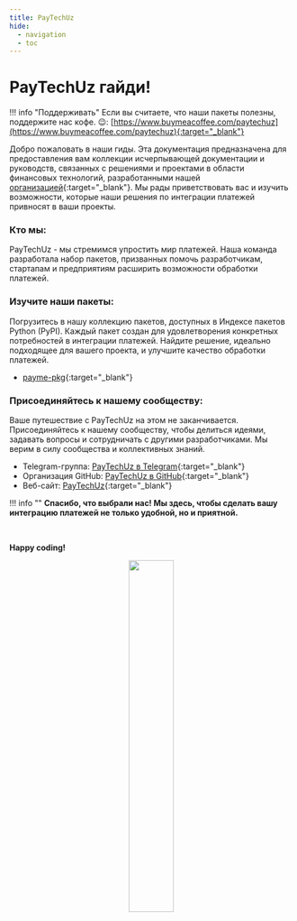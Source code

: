 ```yaml
---
title: PayTechUz
hide:
  - navigation
  - toc
---
```


<!-- Google tag (gtag.js) -->
<script async src="https://www.googletagmanager.com/gtag/js?id=G-9BRKYLP6BB"></script>
<script>
  window.dataLayer = window.dataLayer || [];
  function gtag(){dataLayer.push(arguments);}
  gtag('js', new Date());

  gtag('config', 'G-9BRKYLP6BB');
</script>

# **PayTechUz гайди!**

!!! info "Поддерживать"
    Если вы считаете, что наши пакеты полезны, поддержите нас кофе. 😉: [https://www.buymeacoffee.com/paytechuz](https://www.buymeacoffee.com/paytechuz){:target="_blank"}


Добро пожаловать в наши гиды. Эта документация предназначена для предоставления вам коллекции исчерпывающей документации и руководств, связанных с решениями и проектами в области финансовых технологий, разработанными нашей [организацией](https://github.com/PayTechUz){:target="_blank"}. Мы рады приветствовать вас и изучить возможности, которые наши решения по интеграции платежей привносят в ваши проекты.

### **Кто мы:**
PayTechUz - мы стремимся упростить мир платежей. Наша команда разработала набор пакетов, призванных помочь разработчикам, стартапам и предприятиям расширить возможности обработки платежей.


### **Изучите наши пакеты:**
Погрузитесь в нашу коллекцию пакетов, доступных в Индексе пакетов Python (PyPI). Каждый пакет создан для удовлетворения конкретных потребностей в интеграции платежей. Найдите решение, идеально подходящее для вашего проекта, и улучшите качество обработки платежей.

- [payme-pkg](https://github.com/PayTechUz/payme-pkg){:target="_blank"}


### **Присоединяйтесь к нашему сообществу:**
Ваше путешествие с PayTechUz на этом не заканчивается. Присоединяйтесь к нашему сообществу, чтобы делиться идеями, задавать вопросы и сотрудничать с другими разработчиками. Мы верим в силу сообщества и коллективных знаний.


- Telegram-группа: [PayTechUz в Telegram](https://t.me/+7Gn-JZ99TfgwZDNi){:target="_blank"}
- Организация GitHub: [PayTechUz в GitHub](https://github.com/PayTechUz/){:target="_blank"}
- Веб-сайт: [PayTechUz](https://pay-tech.uz){:target="_blank"}


!!! info ""
    **Спасибо, что выбрали нас! Мы здесь, чтобы сделать вашу интеграцию платежей не только удобной, но и приятной.**

<br>

**Happy coding!**

<p align="center">
    <img style="width: 40%;" src="https://i.postimg.cc/nzykWKNd/result.gif">
</p>
